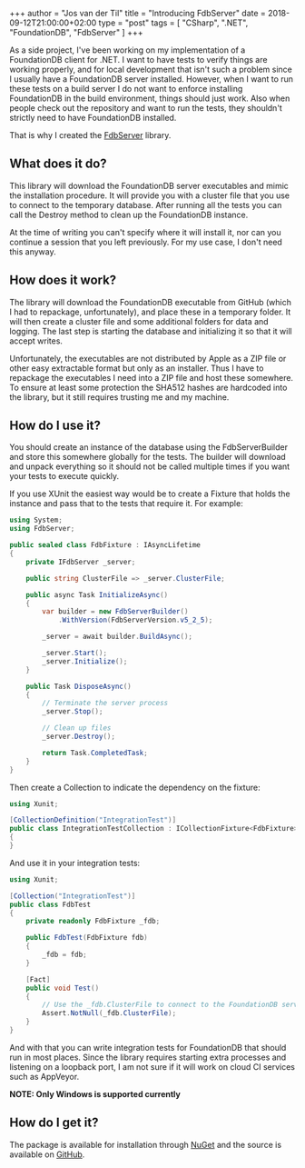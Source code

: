 +++
author = "Jos van der Til"
title = "Introducing FdbServer"
date  = 2018-09-12T21:00:00+02:00
type = "post"
tags = [ "CSharp", ".NET", "FoundationDB", "FdbServer" ]
+++

As a side project, I've been working on my implementation of a FoundationDB client for .NET.
I want to have tests to verify things are working properly, and for local development that isn't such a problem since I usually have a FoundationDB server installed.
However, when I want to run these tests on a build server I do not want to enforce installing FoundationDB in the build environment, things should just work.
Also when people check out the repository and want to run the tests, they shouldn't strictly need to have FoundationDB installed.

That is why I created the [FdbServer](https://www.github.com/jvandertil/FdbServer) library. 

## What does it do?
This library will download the FoundationDB server executables and mimic the installation procedure.
It will provide you with a cluster file that you use to connect to the temporary database.
After running all the tests you can call the Destroy method to clean up the FoundationDB instance.

At the time of writing you can't specify where it will install it, nor can you continue a session that you left previously.
For my use case, I don't need this anyway.

## How does it work?

The library will download the FoundationDB executable from GitHub (which I had to repackage, unfortunately), and place these in a temporary folder.
It will then create a cluster file and some additional folders for data and logging.
The last step is starting the database and initializing it so that it will accept writes.

Unfortunately, the executables are not distributed by Apple as a ZIP file or other easy extractable format but only as an installer.
Thus I have to repackage the executables I need into a ZIP file and host these somewhere.
To ensure at least some protection the SHA512 hashes are hardcoded into the library, but it still requires trusting me and my machine.

## How do I use it?

You should create an instance of the database using the FdbServerBuilder and store this somewhere globally for the tests.
The builder will download and unpack everything so it should not be called multiple times if you want your tests to execute quickly.

If you use XUnit the easiest way would be to create a Fixture that holds the instance and pass that to the tests that require it.
For example:
```cs
using System;
using FdbServer;

public sealed class FdbFixture : IAsyncLifetime
{
    private IFdbServer _server;

    public string ClusterFile => _server.ClusterFile;

    public async Task InitializeAsync()
    {
        var builder = new FdbServerBuilder()
            .WithVersion(FdbServerVersion.v5_2_5);

        _server = await builder.BuildAsync();

        _server.Start();
        _server.Initialize();
    }

    public Task DisposeAsync()
    {
        // Terminate the server process
        _server.Stop();

        // Clean up files
        _server.Destroy();

        return Task.CompletedTask;
    }
}
```

Then create a Collection to indicate the dependency on the fixture:
```cs
using Xunit;

[CollectionDefinition("IntegrationTest")]
public class IntegrationTestCollection : ICollectionFixture<FdbFixture>
{
}
```

And use it in your integration tests:
```cs
using Xunit;

[Collection("IntegrationTest")]
public class FdbTest
{
    private readonly FdbFixture _fdb;

    public FdbTest(FdbFixture fdb)
    {
        _fdb = fdb;
    }

    [Fact]
    public void Test()
    {
        // Use the _fdb.ClusterFile to connect to the FoundationDB server.
        Assert.NotNull(_fdb.ClusterFile);
    }
}
```

And with that you can write integration tests for FoundationDB that should run in most places.
Since the library requires starting extra processes and listening on a loopback port, I am not sure if it will work on cloud CI services such as AppVeyor.

**NOTE: Only Windows is supported currently**

## How do I get it?

The package is available for installation through [NuGet](https://www.nuget.org/packages/FdbServer) and the source is available on [GitHub](https://www.github.com/jvandertil/FdbServer).